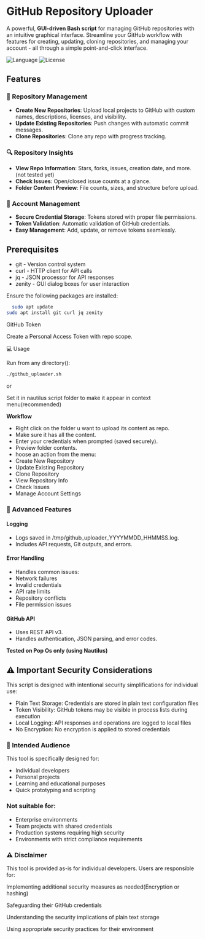 
# GitHub Repository Uploader


A powerful, **GUI-driven Bash script** for managing GitHub repositories with an intuitive graphical interface. Streamline your GitHub workflow with features for creating, updating, cloning repositories, and managing your account - all through a simple point-and-click interface.


![Language](https://img.shields.io/badge/Language-Bash-green.svg)
![License](https://img.shields.io/badge/License-MIT-lightgrey.svg)
## Features

### 🔄 Repository Management
- **Create New Repositories**: Upload local projects to GitHub with custom names, descriptions, licenses, and visibility.  
- **Update Existing Repositories**: Push changes with automatic commit messages.  
- **Clone Repositories**: Clone any repo with progress tracking.

### 🔍 Repository Insights 
- **View Repo Information**: Stars, forks, issues, creation date, and more.(not tested yet)  
- **Check Issues**: Open/closed issue counts at a glance.  
- **Folder Content Preview**: File counts, sizes, and structure before upload.

### 🔐 Account Management
- **Secure Credential Storage**: Tokens stored with proper file permissions.  
- **Token Validation**: Automatic validation of GitHub credentials.  
- **Easy Management**: Add, update, or remove tokens seamlessly.



## Prerequisites


- git - Version control system
- curl - HTTP client for API calls
- jq - JSON processor for API responses
- zenity - GUI dialog boxes for user interaction

Ensure the following packages are installed:

```bash
  sudo apt update
sudo apt install git curl jq zenity
```

GitHub Token

Create a Personal Access Token
 with repo scope.


 💻 Usage

Run from any directory():

```bash
./github_uploader.sh
```
or

 Set it in nautilus script folder to make it appear in context menu(recommended)

**Workflow**

* Right click on the folder u want to upload its content as repo.
* Make sure it has all the content. 
* Enter your credentials when prompted (saved securely).
* Preview folder contents.
* hoose an action from the menu:
* Create New Repository
* Update Existing Repository
* Clone Repository
* View Repository Info
* Check Issues
* Manage Account Settings


### 🔧 Advanced Features

#### Logging

* Logs saved in /tmp/github_uploader_YYYYMMDD_HHMMSS.log.
* Includes API requests, Git outputs, and errors.

#### Error Handling

* Handles common issues:
* Network failures
* Invalid credentials
* API rate limits
* Repository conflicts
* File permission issues

#### GitHub API

* Uses REST API v3.
* Handles authentication, JSON parsing, and error codes.

**Tested on Pop Os only (using Nautilus)**


## ⚠️ Important Security Considerations

This script is designed with intentional security simplifications for individual use:

- Plain Text Storage: Credentials are stored in plain text configuration files
- Token Visibility: GitHub tokens may be visible in process lists during execution
- Local Logging: API responses and operations are logged to local files
- No Encryption: No encryption is applied to stored credentials

### 🎯 Intended Audience
This tool is specifically designed for:

- Individual developers
- Personal projects
- Learning and educational purposes
- Quick prototyping and scripting

### Not suitable for:

- Enterprise environments
- Team projects with shared credentials
- Production systems requiring high security
- Environments with strict compliance requirements



### ⚠️ Disclaimer
This tool is provided as-is for individual developers. Users are responsible for:

Implementing additional security measures as needed(Encryption or hashing)

Safeguarding their GitHub credentials

Understanding the security implications of plain text storage

Using appropriate security practices for their environment 

